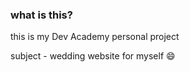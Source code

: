 ### what is this?
this is my Dev Academy personal project

subject - wedding website for myself :smile: